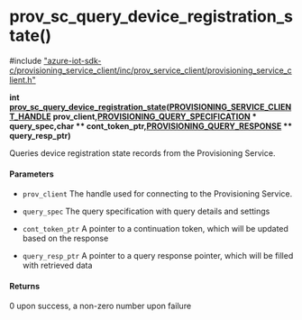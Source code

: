# prov_sc_query_device_registration_state()

\#include ["azure-iot-sdk-c/provisioning_service_client/inc/prov_service_client/provisioning_service_client.h"](../iot-c-ref-provisioning-service-client-h.md)  

**int [prov_sc_query_device_registration_state](#provisioning__service__client_8h_1a360b7f2dad122e92ab2b3b76e58f6f5c)([PROVISIONING_SERVICE_CLIENT_HANDLE](#provisioning__service__client_8h_1af84a07c4286fd5d90fc2871d08cd0d0d) prov_client,[PROVISIONING_QUERY_SPECIFICATION](#struct_p_r_o_v_i_s_i_o_n_i_n_g___q_u_e_r_y___s_p_e_c_i_f_i_c_a_t_i_o_n) * query_spec,char ** cont_token_ptr,[PROVISIONING_QUERY_RESPONSE](#struct_p_r_o_v_i_s_i_o_n_i_n_g___q_u_e_r_y___r_e_s_p_o_n_s_e) ** query_resp_ptr)**

Queries device registration state records from the Provisioning Service.

#### Parameters
* `prov_client` The handle used for connecting to the Provisioning Service. 

* `query_spec` The query specification with query details and settings 

* `cont_token_ptr` A pointer to a continuation token, which will be updated based on the response 

* `query_resp_ptr` A pointer to a query response pointer, which will be filled with retrieved data

#### Returns
0 upon success, a non-zero number upon failure

